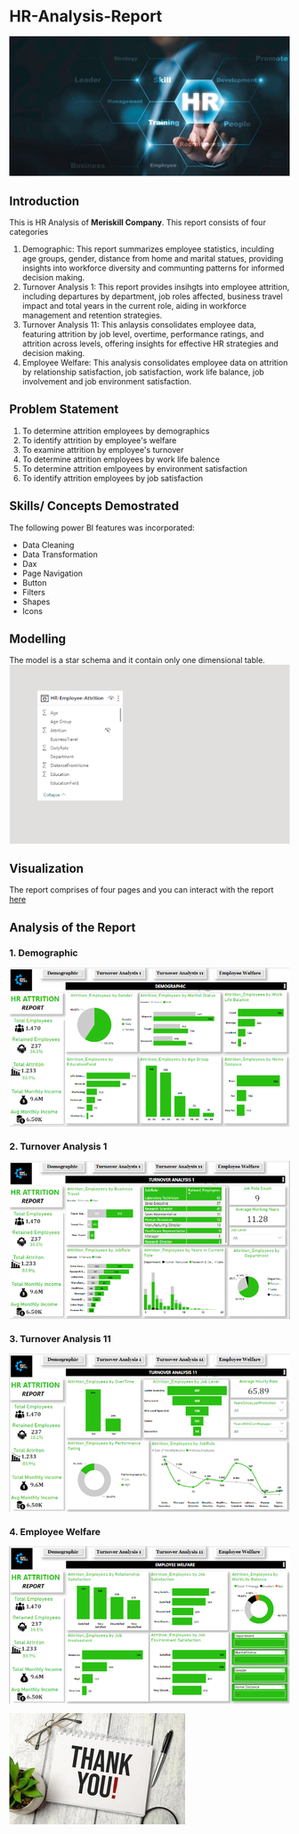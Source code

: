# HR-Analysis-Report

![](Meriskill_HR_image.jpg) 



## Introduction
This is HR Analysis of **Meriskill Company**.
This report consists of four categories
1. Demographic:
   This report summarizes employee statistics, inculding age groups, gender, distance from home and marital statues, providing insights into workforce diversity and communting patterns for informed decision making.
2. Turnover Analysis 1:
   This report provides insihgts into employee attrition, including departures by department, job roles affected, business travel impact and total years in the current role, aiding in workforce management and retention strategies.
3. Turnover Analysis 11:
   This anlaysis consolidates employee data, featuring attrition by job level, overtime, performance ratings, and attrition across levels, offering insights for effective HR strategies and decision making.
4. Employee Welfare:
   This analysis consolidates employee data on attrition by relationship satisfaction, job satisfaction, work life balance, job involvement and job environment satisfaction.




## Problem Statement
1. To determine attrition employees by demographics
2. To identify attrition by employee's welfare
3. To examine attrition by employee's turnover
4. To determine attrition employees by work life balence
5. To determine attrition emlpoyees by environment satisfaction
6. To identify attrition employees by job satisfaction

   


## Skills/ Concepts Demostrated
The following power BI features was incorporated:
- Data Cleaning
- Data Transformation
- Dax 
- Page Navigation
- Button
- Filters
- Shapes
- Icons



## Modelling
The model is a star schema and it contain only one dimensional table.
![](Meriskill_HR_Schema.png)



## Visualization
The report comprises of four pages and you can interact with the report [here](https://app.powerbi.com/view?r=eyJrIjoiMTIxNDliZWYtZWZhMS00MTJiLWJjZTItNGZkZGY4N2U2OGNkIiwidCI6ImNmYTI1N2FmLTk1N2EtNDU3Ny05MWIyLTU4ZjYwMDgzZmYyZSJ9)

## Analysis of the Report

### 1. Demographic

![](Merikill_HR_1.png)

### 2. Turnover Analysis 1

![](Meriskill_HR_2.png)

### 3. Turnover Analysis 11

![](Meriskill_HR_3.png)

### 4. Employee Welfare

![](MS_HR_4.png)

![](Thanks_image.jpg)

